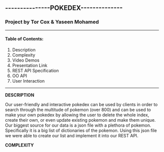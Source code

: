 
## **---------------POKEDEX--------------**

### **Project by Tor Cox & Yaseen Mohamed**

----

#### Table of Contents:


1. Description
2. Complexity
3. Video Demos
4. Presentation Link
5. REST API Specification
6. OO API 
7. User Interaction
----



**DESCRIPTION**

Our user-friendly and interactive pokedex can be used by clients in order to search through the
multitude of pokemon (over 800) and can be used to make your own pokedex by allowing the user to 
delete the whole index, create their own, or even update existing pokemon and make them unique.
Our biggest source for our data is a json file with a plethora of pokemon. Specifically it is a big list of dictionaries of the pokemon. Using this json file we were able to create our list and implement it into our REST API.

**COMPLEXITY**




